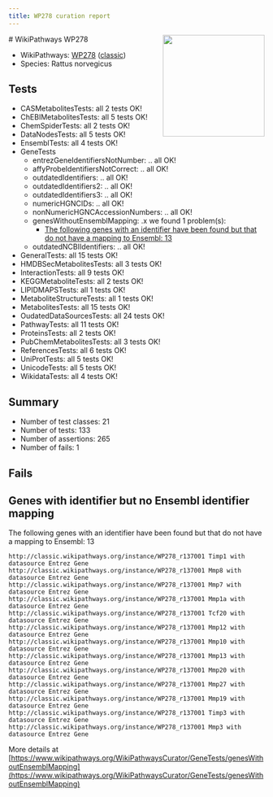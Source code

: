 ```yaml
---
title: WP278 curation report
---
```


<img style="float: right; width: 200px" src="https://upload.wikimedia.org/wikipedia/commons/thumb/8/83/Wplogo_with_text_500.png/640px-Wplogo_with_text_500.png" />
# WikiPathways WP278

* WikiPathways: [WP278](https://wikipathways.org/pathways/WP278) ([classic](https://classic.wikipathways.org/instance/WP278))
* Species: Rattus norvegicus
## Tests
* CASMetabolitesTests: all 2 tests OK!
* ChEBIMetabolitesTests: all 5 tests OK!
* ChemSpiderTests: all 2 tests OK!
* DataNodesTests: all 5 tests OK!
* EnsemblTests: all 4 tests OK!
* GeneTests
    * entrezGeneIdentifiersNotNumber: .. all OK!
    * affyProbeIdentifiersNotCorrect: .. all OK!
    * outdatedIdentifiers: .. all OK!
    * outdatedIdentifiers2: .. all OK!
    * outdatedIdentifiers3: .. all OK!
    * numericHGNCIDs: .. all OK!
    * nonNumericHGNCAccessionNumbers: .. all OK!
    * genesWithoutEnsemblMapping: .x we found 1 problem(s):
        * [The following genes with an identifier have been found but that do not have a mapping to Ensembl: 13](#c4e54310)
    * outdatedNCBIIdentifiers: .. all OK!
* GeneralTests: all 15 tests OK!
* HMDBSecMetabolitesTests: all 3 tests OK!
* InteractionTests: all 9 tests OK!
* KEGGMetaboliteTests: all 2 tests OK!
* LIPIDMAPSTests: all 1 tests OK!
* MetaboliteStructureTests: all 1 tests OK!
* MetabolitesTests: all 15 tests OK!
* OudatedDataSourcesTests: all 24 tests OK!
* PathwayTests: all 11 tests OK!
* ProteinsTests: all 2 tests OK!
* PubChemMetabolitesTests: all 3 tests OK!
* ReferencesTests: all 6 tests OK!
* UniProtTests: all 5 tests OK!
* UnicodeTests: all 5 tests OK!
* WikidataTests: all 4 tests OK!


## Summary

* Number of test classes: 21
* Number of tests: 133
* Number of assertions: 265
* Number of fails: 1

## Fails

<a name="c4e54310" />

## Genes with identifier but no Ensembl identifier mapping

The following genes with an identifier have been found but that do not have a mapping to Ensembl: 13
```
http://classic.wikipathways.org/instance/WP278_r137001 Timp1 with datasource Entrez Gene
http://classic.wikipathways.org/instance/WP278_r137001 Mmp8 with datasource Entrez Gene
http://classic.wikipathways.org/instance/WP278_r137001 Mmp7 with datasource Entrez Gene
http://classic.wikipathways.org/instance/WP278_r137001 Mmp1a with datasource Entrez Gene
http://classic.wikipathways.org/instance/WP278_r137001 Tcf20 with datasource Entrez Gene
http://classic.wikipathways.org/instance/WP278_r137001 Mmp12 with datasource Entrez Gene
http://classic.wikipathways.org/instance/WP278_r137001 Mmp10 with datasource Entrez Gene
http://classic.wikipathways.org/instance/WP278_r137001 Mmp13 with datasource Entrez Gene
http://classic.wikipathways.org/instance/WP278_r137001 Mmp20 with datasource Entrez Gene
http://classic.wikipathways.org/instance/WP278_r137001 Mmp27 with datasource Entrez Gene
http://classic.wikipathways.org/instance/WP278_r137001 Mmp19 with datasource Entrez Gene
http://classic.wikipathways.org/instance/WP278_r137001 Timp3 with datasource Entrez Gene
http://classic.wikipathways.org/instance/WP278_r137001 Mmp3 with datasource Entrez Gene
```

More details at [https://www.wikipathways.org/WikiPathwaysCurator/GeneTests/genesWithoutEnsemblMapping](https://www.wikipathways.org/WikiPathwaysCurator/GeneTests/genesWithoutEnsemblMapping)

